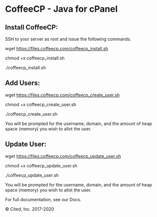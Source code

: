 # CoffeeCP - Java for cPanel

## Install CoffeeCP:

 

SSH to your server as root and issue the following commands.

 

wget https://files.coffeecp.com/coffeecp_install.sh

chmod +x coffeecp_install.sh

./coffeecp_install.sh

 
## Add Users:

 

wget https://files.coffeecp.com/coffeecp_create_user.sh

chmod +x coffeecp_create_user.sh

./coffeecp_create_user.sh

 

You will be prompted for the username, domain, and the amount of heap space (memory) you wish to allot the user.

 
## Update User:

 

wget https://files.coffeecp.com/coffeecp_update_user.sh

chmod +x coffeecp_update_user.sh

./coffeecp_update_user.sh

 

You will be prompted for the username, domain, and the amount of heap space (memory) you wish to allot the user.

 

For full documentation, see our Docs.

&copy; Cited, Inc. 2017-2020
